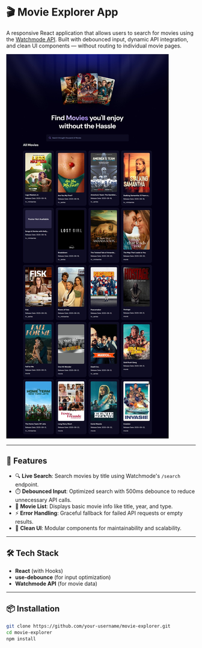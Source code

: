 # 🎬 Movie Explorer App

A responsive React application that allows users to search for movies using the [Watchmode API](https://api.watchmode.com/). Built with debounced input, dynamic API integration, and clean UI components — without routing to individual movie pages.

![App Screenshot](https://github.com/kushvijay234/movieapp/blob/master/public/screenshot.jpeg?raw=true)



---

## 🚀 Features

- 🔍 **Live Search**: Search movies by title using Watchmode's `/search` endpoint.
- ⏱️ **Debounced Input**: Optimized search with 500ms debounce to reduce unnecessary API calls.
- 🎥 **Movie List**: Displays basic movie info like title, year, and type.
- ⚡ **Error Handling**: Graceful fallback for failed API requests or empty results.
- 🧼 **Clean UI**: Modular components for maintainability and scalability.

---

## 🛠️ Tech Stack

- **React** (with Hooks)
- **use-debounce** (for input optimization)
- **Watchmode API** (for movie data)

---

## 📦 Installation

```bash
git clone https://github.com/your-username/movie-explorer.git
cd movie-explorer
npm install
